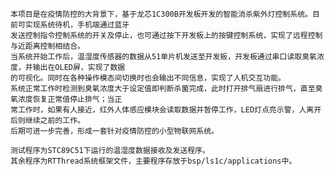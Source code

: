     本项目是在疫情防控的大背景下，基于龙芯1C300B开发板开发的智能消杀紫外灯控制系统。目前可实现系统待机，手机端通过蓝牙
    发送控制指令控制系统的开关及停止，也可通过按下开发板上的按键控制系统，实现了远程控制与近距离控制相结合。
    当系统开始工作后，温湿度传感器的数据从51单片机发送至开发板，开发板通过串口读取臭氧浓度，并输出在OLED屏，实现了数据
    的可视化。同时在各种操作模态间切换时也会输出不同信息，实现了人机交互功能。
    系统正常工作时检测到臭氧浓度大于设定值即判断杀菌完成，此时打开排气扇进行排气，直至臭氧浓度恢复正常值停止排气；当正
    常工作时，如果有人接近，红外人体感应模块会读取数据并暂停工作，LED灯点亮示警，人离开后则继续之前的工作。
    后期可进一步完善，形成一套针对疫情防控的小型物联网系统。
    
    测试程序为STC89C51下运行的温湿度数据接收及发送程序。
    其余程序为RTThread系统框架文件，主要程序存放于bsp/ls1c/applications中。
